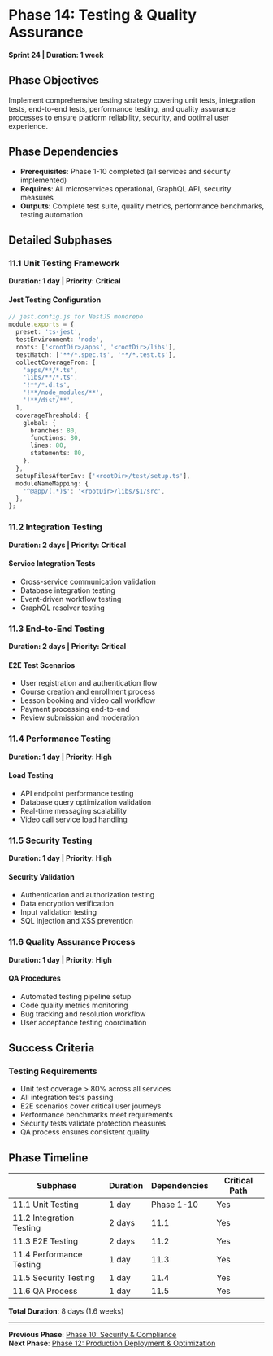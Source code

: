 # Phase 14: Testing & Quality Assurance
**Sprint 24 | Duration: 1 week**

## Phase Objectives
Implement comprehensive testing strategy covering unit tests, integration tests, end-to-end tests, performance testing, and quality assurance processes to ensure platform reliability, security, and optimal user experience.

## Phase Dependencies
- **Prerequisites**: Phase 1-10 completed (all services and security implemented)
- **Requires**: All microservices operational, GraphQL API, security measures
- **Outputs**: Complete test suite, quality metrics, performance benchmarks, testing automation

## Detailed Subphases

### 11.1 Unit Testing Framework
**Duration: 1 day | Priority: Critical**

#### Jest Testing Configuration
```typescript
// jest.config.js for NestJS monorepo
module.exports = {
  preset: 'ts-jest',
  testEnvironment: 'node',
  roots: ['<rootDir>/apps', '<rootDir>/libs'],
  testMatch: ['**/*.spec.ts', '**/*.test.ts'],
  collectCoverageFrom: [
    'apps/**/*.ts',
    'libs/**/*.ts',
    '!**/*.d.ts',
    '!**/node_modules/**',
    '!**/dist/**',
  ],
  coverageThreshold: {
    global: {
      branches: 80,
      functions: 80,
      lines: 80,
      statements: 80,
    },
  },
  setupFilesAfterEnv: ['<rootDir>/test/setup.ts'],
  moduleNameMapping: {
    '^@app/(.*)$': '<rootDir>/libs/$1/src',
  },
};
```

### 11.2 Integration Testing
**Duration: 2 days | Priority: Critical**

#### Service Integration Tests
- Cross-service communication validation
- Database integration testing
- Event-driven workflow testing
- GraphQL resolver testing

### 11.3 End-to-End Testing
**Duration: 2 days | Priority: Critical**

#### E2E Test Scenarios
- User registration and authentication flow
- Course creation and enrollment process
- Lesson booking and video call workflow
- Payment processing end-to-end
- Review submission and moderation

### 11.4 Performance Testing
**Duration: 1 day | Priority: High**

#### Load Testing
- API endpoint performance testing
- Database query optimization validation
- Real-time messaging scalability
- Video call service load handling

### 11.5 Security Testing
**Duration: 1 day | Priority: High**

#### Security Validation
- Authentication and authorization testing
- Data encryption verification
- Input validation testing
- SQL injection and XSS prevention

### 11.6 Quality Assurance Process
**Duration: 1 day | Priority: High**

#### QA Procedures
- Automated testing pipeline setup
- Code quality metrics monitoring
- Bug tracking and resolution workflow
- User acceptance testing coordination

## Success Criteria

### Testing Requirements
- Unit test coverage > 80% across all services
- All integration tests passing
- E2E scenarios cover critical user journeys
- Performance benchmarks meet requirements
- Security tests validate protection measures
- QA process ensures consistent quality

## Phase Timeline

| Subphase | Duration | Dependencies | Critical Path |
|----------|----------|--------------|---------------|
| 11.1 Unit Testing | 1 day | Phase 1-10 | Yes |
| 11.2 Integration Testing | 2 days | 11.1 | Yes |
| 11.3 E2E Testing | 2 days | 11.2 | Yes |
| 11.4 Performance Testing | 1 day | 11.3 | Yes |
| 11.5 Security Testing | 1 day | 11.4 | Yes |
| 11.6 QA Process | 1 day | 11.5 | Yes |

**Total Duration**: 8 days (1.6 weeks)

---

**Previous Phase**: [Phase 10: Security & Compliance](phase-10-security.md)  
**Next Phase**: [Phase 12: Production Deployment & Optimization](phase-12-production.md) 